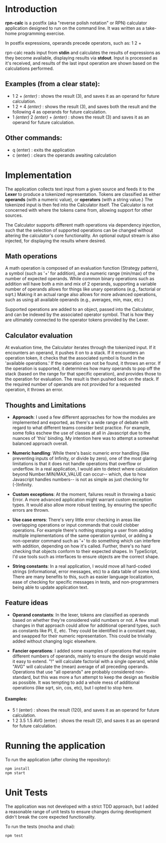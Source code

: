 # Introduction

**rpn-calc** is a postfix (aka "reverse polish notation" or RPN) calculator application designed to run on the command line. It was written as a take-home programming exercise.

In postfix expressions, operands precede operators, such as: 1 2 +

rpn-calc reads input from **stdin** and calculates the results of expressions as they become available, displaying results via **stdout**. Input is processed as it's received, and results of the last input operation are shown based on the calculations performed.

## Examples (from a clear state):

- 1 2 + _(enter)_ : shows the result (3), and saves it as an operand for future calculation.
- 1 2 + 4 _(enter)_ : shows the result (3), and saves both the result and the following 4 as operands for future calculation.
- 1 _(enter)_ 2 _(enter)_ + _(enter)_ : shows the result (3) and saves it as an operand for future calculation.

## Other commands:

- q (enter) : exits the application
- c (enter) : clears the operands awaiting calculation

# Implementation

The application collects text input from a given source and feeds it to the **Lexer** to produce a tokenized representation. Tokens are classified as either **operands** (with a numeric value), or **operators** (with a string value.) The tokenized input is then fed into the Calculator itself. The Calculator is not concerned with where the tokens came from, allowing support for other sources.

The Calculator supports different math operations via dependency injection, such that the selection of supported operations can be changed without altering the calculator's core functionality. An optional output stream is also injected, for displaying the results where desired.

## Math operations

A math operation is composed of an evaluation function (Strategy pattern), a symbol (such as '+' for addition), and a numeric range (min/max) of the number of expected operands. While common binary operations such as addition will have both a min and mix of 2 operands, supporting a variable number of operands allows for things like unary operations (e.g., factorial or sqrt.) Making it an actual range also allows for more advanced operations, such as using all available operands (e.g., averages, min, max, etc.)

Supported operations are added to an object, passed into the Calculator, and can be indexed by the associated operator symbol. That is how they are ultimately connected to the operator tokens provided by the Lexer.

## Calculator evaluation

At evaluation time, the Calculator iterates through the tokenized input. If it encounters an operand, it pushes it on to a stack. If it encounters an operation token, it checks that the associated symbol is found in the 'available operations.' If the operation can not be found, it throws an error. If the operation is supported, it determines how many operands to pop off the stack (based on the range for that specific operation), and provides those to the operation for evaluation. The result is then pushed back on the stack. If the required number of operands are not provided for a requested operation, it throws an error.

## Thoughts and Limitations

- **Approach**: I used a few different approaches for how the modules are implemented and exported, as there's a wide range of debate with regard to what different teams consider best practice. For example, some folks eschew the use of classes at all in Javascript due to the nuances of 'this' binding. My intention here was to attempt a somewhat balanced approach overall.

- **Numeric handling**: While there's basic numeric error handling (like preventing inputs of Infinity, or divide by zero), one of the most glaring limitations is that it does not handle operations that overflow or underflow. In a real application, I would aim to detect where calculation beyond Number.MIN/MAX_VALUE can occur-- which, due to how Javascript handles numbers-- is not as simple as just checking for (-)Infinity.

- **Custom exceptions**: At the moment, failures result in throwing a basic Error. A more advanced application might warrant custom exception types. It would also allow more robust testing, by ensuring the specific errors are thrown.

- **Use case errors**: There's very little error checking in areas like overlapping operations or input commands that could clobber operations. For example there's nothing stopping a user from adding multiple implementations of the same operation symbol, or adding a non-operator command such as '+' to do something which can interfere with addition, depending on how it's called. Further, there's no hard checking that objects conform to their expected shapes. In TypeScript, I'd use tools such as interfaces to ensure objects are the correct shape.

- **String constants**: In a real application, I would move all hard-coded strings (informational, error messages, etc) to a data table of some kind. There are many benefits to this, such as easier language localization, ease of checking for specific messages in tests, and non-programmers being able to update application text.

## Feature ideas

- **Operand constants**: In the lexer, tokens are classified as operands based on whether they're considered valid numbers or not. A few small changes in that approach could allow for additional operand types, such as constants like PI, E, etc. They could be identified in a constant map, and swapped for their numeric representation. This could be trivially added without changing logic elsewhere.

- **Fancier operations**: I added some examples of operations that require different numbers of operands, mainly to ensure the design would make it easy to extend. "!" will calculate factorial with a single operand, while "AVG" will calculate the (mean) average of all preceding operands. Operations that use "all operands" are probably considered non-standard, but this was more a fun attempt to keep the design as flexible as possible. It was tempting to add a whole mess of additional operations (like sqrt, sin, cos, etc), but I opted to stop here.

#### Examples:

- 5 ! (enter) : shows the result (120), and saves it as an operand for future calculation.
- 1 2 3.5 1.5 AVG (enter) : shows the result (2), and saves it as an operand for future calculation.

# Running the application

To run the application (after cloning the repository):

```
npm install
npm start
```

# Unit Tests

The application was not developed with a strict TDD approach, but I added a reasonable range of unit tests to ensure changes during development didn't break the core expected functionality.

To run the tests (mocha and chai):

```
npm test
```

